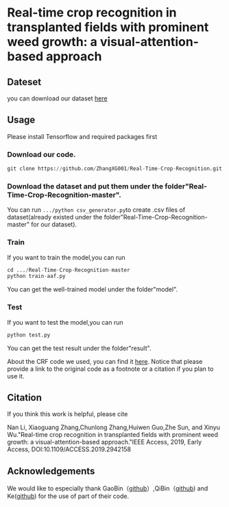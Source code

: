 # Real-time crop recognition in transplanted fields with prominent weed growth: a visual-attention-based approach

## Dateset

you can download our dataset [here](https://pan.baidu.com/s/1gH1X_FXsP8ah2ehKGBiSOg)

## Usage

Please install Tensorflow and required packages first

### Download our code.

```python
git clone https://github.com/ZhangXG001/Real-Time-Crop-Recognition.git
```

### Download the dataset and put them under the folder"Real-Time-Crop-Recognition-master".

You can run ``` .../python csv_generator.py ```to create .csv files of dataset(already existed under the folder"Real-Time-Crop-Recognition-master" for our dataset).


### Train

If you want to train the model,you can run

```python
cd .../Real-Time-Crop-Recognition-master
python train-aaf.py
```
You can get the well-trained model under the folder"model".

### Test

If you want to test the model,you can run

```python
python test.py
```
You can get the test result under the folder"result".

About the CRF code we used, you can find it [here](https://github.com/Andrew-Qibin/dss_crf). Notice that please provide a link to the original code as a footnote or a citation if you plan to use it.

## Citation

If you think this work is helpful, please cite

Nan Li, Xiaoguang Zhang,Chunlong Zhang,Huiwen Guo,Zhe Sun, and Xinyu Wu."Real-time crop recognition in transplanted fields with prominent weed growth: a visual-attention-based approach."IEEE Access, 2019, Early Access, DOI:10.1109/ACCESS.2019.2942158


## Acknowledgements

We would like to especially thank GaoBin（[github](https://github.com/gbyy422990/salience_object_detection)）,QiBin（[github](https://github.com/Andrew-Qibin/DSS)) and Ke([github](https://github.com/twke18/Adaptive_Affinity_Fields)) for the use of part of their code.
